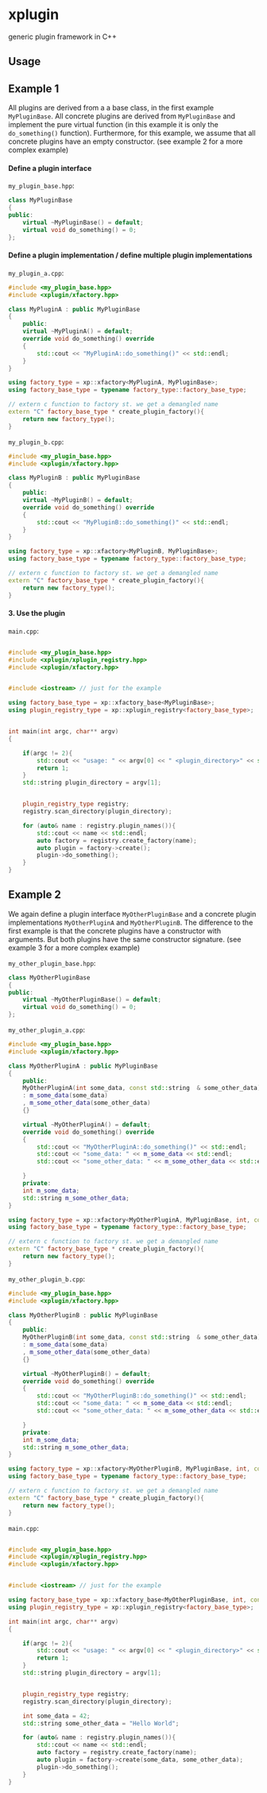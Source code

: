 # xplugin
generic plugin framework in C++




## Usage

## Example 1 

All plugins are derived from a a base class, in the first example `MyPluginBase`.
All concrete plugins are derived from `MyPluginBase` and implement the pure virtual function (in this example it is only the `do_something()` function).
Furthermore, for this example, we assume that all concrete plugins have an empty constructor.
(see example 2 for a more complex example)

#### Define a plugin interface

`my_plugin_base.hpp`:
```cpp
class MyPluginBase
{
public:
    virtual ~MyPluginBase() = default;
    virtual void do_something() = 0;
};
```

#### Define a plugin implementation / define multiple plugin implementations

`my_plugin_a.cpp`:
```cpp  
#include <my_plugin_base.hpp>
#include <xplugin/xfactory.hpp>

class MyPluginA : public MyPluginBase
{
    public:
    virtual ~MyPluginA() = default;
    override void do_something() override
    {
        std::cout << "MyPluginA::do_something()" << std::endl;
    }
}

using factory_type = xp::xfactory<MyPluginA, MyPluginBase>;
using factory_base_type = typename factory_type::factory_base_type;

// extern c function to factory st. we get a demangled name
extern "C" factory_base_type * create_plugin_factory(){
    return new factory_type();
}
```


`my_plugin_b.cpp`:
```cpp  
#include <my_plugin_base.hpp>
#include <xplugin/xfactory.hpp>

class MyPluginB : public MyPluginBase
{
    public:
    virtual ~MyPluginB() = default;
    override void do_something() override
    {
        std::cout << "MyPluginB::do_something()" << std::endl;
    }
}

using factory_type = xp::xfactory<MyPluginB, MyPluginBase>;
using factory_base_type = typename factory_type::factory_base_type;

// extern c function to factory st. we get a demangled name
extern "C" factory_base_type * create_plugin_factory(){
    return new factory_type();
}
```

#### 3. Use the plugin

`main.cpp`:
```cpp

#include <my_plugin_base.hpp>
#include <xplugin/xplugin_registry.hpp>
#include <xplugin/xfactory.hpp>


#include <iostream> // just for the example

using factory_base_type = xp::xfactory_base<MyPluginBase>;
using plugin_registry_type = xp::xplugin_registry<factory_base_type>;


int main(int argc, char** argv)
{

    if(argc != 2){
        std::cout << "usage: " << argv[0] << " <plugin_directory>" << std::endl;
        return 1;
    }
    std::string plugin_directory = argv[1];


    plugin_registry_type registry;
    registry.scan_directory(plugin_directory);

    for (auto& name : registry.plugin_names()){
        std::cout << name << std::endl;
        auto factory = registry.create_factory(name);
        auto plugin = factory->create();
        plugin->do_something();
    }
}
```


## Example 2


We again define a plugin interface `MyOtherPluginBase` and a concrete plugin  implementations `MyOtherPluginA` and `MyOtherPluginB`.
The difference to the first example is that the concrete plugins have a constructor with arguments.
But both plugins have the same constructor signature. (see example 3 for a more complex example)

`my_other_plugin_base.hpp`:
```cpp
class MyOtherPluginBase
{
public:
    virtual ~MyOtherPluginBase() = default;
    virtual void do_something() = 0;
};
```


`my_other_plugin_a.cpp`:
```cpp  
#include <my_plugin_base.hpp>
#include <xplugin/xfactory.hpp>

class MyOtherPluginA : public MyPluginBase
{
    public:
    MyOtherPluginA(int some_data, const std::string  & some_other_data)
    : m_some_data(some_data)
    , m_some_other_data(some_other_data)
    {}

    virtual ~MyOtherPluginA() = default;
    override void do_something() override
    {
        std::cout << "MyOtherPluginA::do_something()" << std::endl;
        std::cout << "some_data: " << m_some_data << std::endl;
        std::cout << "some_other_data: " << m_some_other_data << std::endl;

    }
    private:
    int m_some_data;
    std::string m_some_other_data;
}

using factory_type = xp::xfactory<MyOtherPluginA, MyPluginBase, int, const std::string &>;
using factory_base_type = typename factory_type::factory_base_type;

// extern c function to factory st. we get a demangled name
extern "C" factory_base_type * create_plugin_factory(){
    return new factory_type();
}
```


`my_other_plugin_b.cpp`:
```cpp  
#include <my_plugin_base.hpp>
#include <xplugin/xfactory.hpp>

class MyOtherPluginB : public MyPluginBase
{
    public:
    MyOtherPluginB(int some_data, const std::string  & some_other_data)
    : m_some_data(some_data)
    , m_some_other_data(some_other_data)
    {}

    virtual ~MyOtherPluginB() = default;
    override void do_something() override
    {
        std::cout << "MyOtherPluginB::do_something()" << std::endl;
        std::cout << "some_data: " << m_some_data << std::endl;
        std::cout << "some_other_data: " << m_some_other_data << std::endl;

    }
    private:
    int m_some_data;
    std::string m_some_other_data;
}

using factory_type = xp::xfactory<MyOtherPluginB, MyPluginBase, int, const std::string &>;
using factory_base_type = typename factory_type::factory_base_type;

// extern c function to factory st. we get a demangled name
extern "C" factory_base_type * create_plugin_factory(){
    return new factory_type();
}
```


`main.cpp`:
```cpp

#include <my_plugin_base.hpp>
#include <xplugin/xplugin_registry.hpp>
#include <xplugin/xfactory.hpp>


#include <iostream> // just for the example

using factory_base_type = xp::xfactory_base<MyOtherPluginBase, int, const std::string &>;
using plugin_registry_type = xp::xplugin_registry<factory_base_type>;

int main(int argc, char** argv)
{

    if(argc != 2){
        std::cout << "usage: " << argv[0] << " <plugin_directory>" << std::endl;
        return 1;
    }
    std::string plugin_directory = argv[1];


    plugin_registry_type registry;
    registry.scan_directory(plugin_directory);

    int some_data = 42;
    std::string some_other_data = "Hello World";

    for (auto& name : registry.plugin_names()){
        std::cout << name << std::endl;
        auto factory = registry.create_factory(name);
        auto plugin = factory->create(some_data, some_other_data);
        plugin->do_something();
    }
}
```